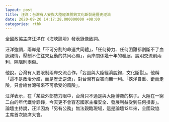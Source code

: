 ```yaml
---
layout: post
title: 汪洋：台灣有人妄與大陸經濟脫鉤文化斷裂是歷史逆流
date: 2020-09-20 14:17:28.000000000 +08:00
categories: rthk
---
```


全國政協主席汪洋在《海峽論壇》發表錄像致詞。

汪洋強調，兩岸是「不可分割的命運共同體」，「任何勢力、任何困難都割斷不了血脈親情，壓制不住往來互動的共同心願」，兩岸關係幾十年的發展，說明交流則兩利，隔阻則兩傷。

他說，台灣有人要限制兩岸交流合作，「妄圖與大陸經濟脫鉤，文化斷裂」。他稱「這不是政治分歧，而是歷史逆流」，對台灣有百害而無一利。「挾洋自重、鋌而走險，只會給台灣帶來不可承受的風險」。

汪洋表示，在「某些外部勢力眼中，台灣只不過是與大陸博奕的棋子。大陸在一窮二白的年代鐵骨錚錚，今天更不會容忍國家主權安全、發展利益受到任何損害」。論壇主持說，汪洋因為「另有公務」無法親臨現場，這是論壇12年來，全國政協主席首次缺席大會。
